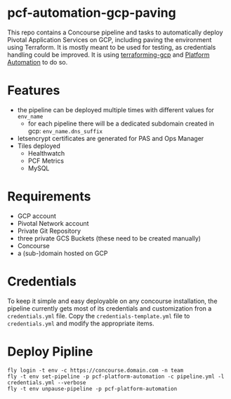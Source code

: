 # pcf-automation-gcp-paving

This repo contains a Concourse pipeline and tasks to automatically deploy Pivotal Application Services on GCP, including paving the environment using Terraform.
It is mostly meant to be used for testing, as credentials handling could be improved.
It is using [terraforming-gcp](https://github.com/pivotal-cf/terraforming-gcp) and [Platform Automation](http://docs-platform-automation.cfapps.io/platform-automation/v2.0/index.html) to do so.

# Features

* the pipeline can be deployed multiple times with different values for `env_name`
  * for each pipeline there will be a dedicated subdomain created in gcp: `env_name.dns_suffix`
* letsencrypt certificates are generated for PAS and Ops Manager
* Tiles deployed
  * Healthwatch
  * PCF Metrics
  * MySQL

# Requirements

* GCP account
* Pivotal Network account
* Private Git Repository
* three private GCS Buckets (these need to be created manually)
* Concourse
* a (sub-)domain hosted on GCP

# Credentials

To keep it simple and easy deployable on any concourse installation, the pipeline currently gets most of its credentials and customization fron a `credentials.yml` file.
Copy the `credentials-template.yml` file to `credentials.yml` and modify the appropriate items.

# Deploy Pipline

```
fly login -t env -c https://concourse.domain.com -n team
fly -t env set-pipeline -p pcf-platform-automation -c pipeline.yml -l credentials.yml --verbose
fly -t env unpause-pipeline -p pcf-platform-automation
```
